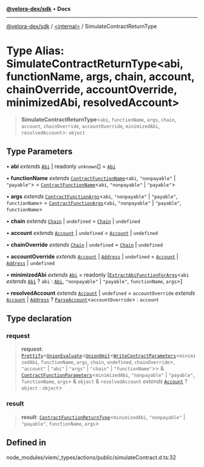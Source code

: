 [**@velora-dex/sdk**](../../README.md) • **Docs**

***

[@velora-dex/sdk](../../globals.md) / [\<internal\>](../README.md) / SimulateContractReturnType

# Type Alias: SimulateContractReturnType\<abi, functionName, args, chain, account, chainOverride, accountOverride, minimizedAbi, resolvedAccount\>

> **SimulateContractReturnType**\<`abi`, `functionName`, `args`, `chain`, `account`, `chainOverride`, `accountOverride`, `minimizedAbi`, `resolvedAccount`\>: `object`

## Type Parameters

• **abi** *extends* [`Abi`](Abi.md) \| readonly `unknown`[] = [`Abi`](Abi.md)

• **functionName** *extends* [`ContractFunctionName`](ContractFunctionName.md)\<`abi`, `"nonpayable"` \| `"payable"`\> = [`ContractFunctionName`](ContractFunctionName.md)\<`abi`, `"nonpayable"` \| `"payable"`\>

• **args** *extends* [`ContractFunctionArgs`](ContractFunctionArgs.md)\<`abi`, `"nonpayable"` \| `"payable"`, `functionName`\> = [`ContractFunctionArgs`](ContractFunctionArgs.md)\<`abi`, `"nonpayable"` \| `"payable"`, `functionName`\>

• **chain** *extends* [`Chain`](Chain.md) \| `undefined` = [`Chain`](Chain.md) \| `undefined`

• **account** *extends* [`Account`](Account.md) \| `undefined` = [`Account`](Account.md) \| `undefined`

• **chainOverride** *extends* [`Chain`](Chain.md) \| `undefined` = [`Chain`](Chain.md) \| `undefined`

• **accountOverride** *extends* [`Account`](Account.md) \| [`Address`](Address.md) \| `undefined` = [`Account`](Account.md) \| [`Address`](Address.md) \| `undefined`

• **minimizedAbi** *extends* [`Abi`](Abi.md) = readonly [[`ExtractAbiFunctionForArgs`](ExtractAbiFunctionForArgs.md)\<`abi` *extends* [`Abi`](Abi.md) ? `abi` : [`Abi`](Abi.md), `"nonpayable"` \| `"payable"`, `functionName`, `args`\>]

• **resolvedAccount** *extends* [`Account`](Account.md) \| `undefined` = `accountOverride` *extends* [`Account`](Account.md) \| [`Address`](Address.md) ? [`ParseAccount`](ParseAccount.md)\<`accountOverride`\> : `account`

## Type declaration

### request

> **request**: [`Prettify`](Prettify.md)\<[`UnionEvaluate`](UnionEvaluate.md)\<[`UnionOmit`](UnionOmit.md)\<[`WriteContractParameters`](WriteContractParameters.md)\<`minimizedAbi`, `functionName`, `args`, `chain`, `undefined`, `chainOverride`\>, `"account"` \| `"abi"` \| `"args"` \| `"chain"` \| `"functionName"`\>\> & [`ContractFunctionParameters`](ContractFunctionParameters.md)\<`minimizedAbi`, `"nonpayable"` \| `"payable"`, `functionName`, `args`\> & `object` & `resolvedAccount` *extends* [`Account`](Account.md) ? `object` : `object`\>

### result

> **result**: [`ContractFunctionReturnType`](ContractFunctionReturnType.md)\<`minimizedAbi`, `"nonpayable"` \| `"payable"`, `functionName`, `args`\>

## Defined in

node\_modules/viem/\_types/actions/public/simulateContract.d.ts:32
